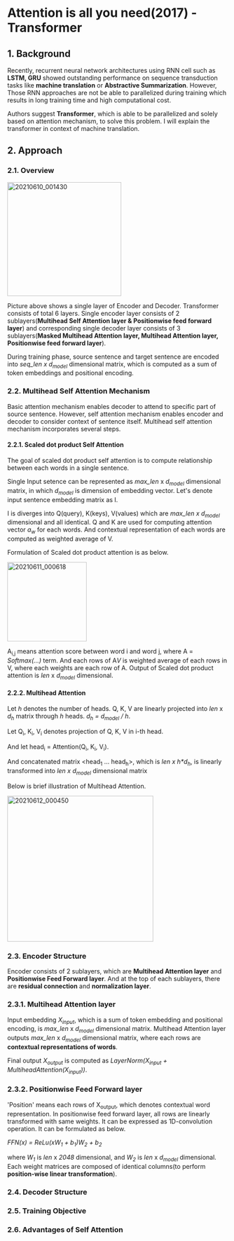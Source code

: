 # Attention is all you need(2017) - Transformer
## 1. Background
  Recently, recurrent neural network architectures using RNN cell such as **LSTM, GRU** showed outstanding performance on sequence transduction tasks like **machine translation** or **Abstractive Summarization**.
  However, Those RNN approaches are not be able to parallelized during training which results in long training time and high computational cost.

  Authors suggest **Transformer**, which is able to be parallelized and solely based on attention mechanism, to solve this problem. I will explain the transformer in context of machine translation.

## 2. Approach
### 2.1. Overview
<img width="260" alt="20210610_001430" src="https://user-images.githubusercontent.com/70640345/121381752-f34f7600-c980-11eb-847a-dfad6a406195.png">

  Picture above shows a single layer of Encoder and Decoder. Transformer consists of total 6 layers. Single encoder layer consists of 2 sublayers(**Multihead Self Attention layer & Positionwise feed forward layer**) and corresponding single decoder layer consists of 3 sublayers(**Masked Multihead Attention layer, Multihead Attention layer, Positionwise feed forward layer**).

  During training phase, source sentence and target sentence are encoded into *seq_len x d<sub>model</sub>* dimensional matrix, which is computed as a sum of token embeddings and positional encoding. 

### 2.2. Multihead Self Attention Mechanism
Basic attention mechanism enables decoder to attend to specific part of source sentence. However, self attention mechanism enables encoder and decoder to consider context of sentence itself. Multihead self attention mechanism incorporates several steps.

#### 2.2.1. Scaled dot product Self Attention
The goal of scaled dot product self attention is to compute relationship between each words in a single sentence. 

Single Input setence can be represented as *max_len* x *d<sub>model</sub>* dimensional matrix, in which *d<sub>model</sub>* is dimension of embedding vector.
Let's denote input sentence embedding matrix as I. 

I is diverges into Q(query), K(keys), V(values) which are *max_len x d<sub>model</sub>* dimensional and all identical. 
Q and K are used for computing attention vector *a<sub>w</sub>* for each words. And contextual representation of each words are computed as weighted average of V.

Formulation of Scaled dot product attention is as below.

<img width="181" alt="20210611_000618" src="https://user-images.githubusercontent.com/70640345/121549583-f44bda80-ca48-11eb-9263-9dbea6ecb0f7.png">

A<sub>i,j</sub> means attention score between word i and word j, where A = *Softmax(...)* term.
And each rows of A*V* is weighted average of each rows in V, where each weights are each row of A. Output of Scaled dot product attention is *len* x *d<sub>model</sub>* dimensional.

#### 2.2.2. Multihead Attention
Let *h* denotes the number of heads.
Q, K, V are linearly projected into *len* x *d<sub>h</sub>* matrix through *h* heads. *d<sub>h</sub> = d<sub>model</sub> / h*.

Let Q<sub>i</sub>, K<sub>i</sub>, V<sub>i</sub> denotes projection of Q, K, V in i-th head. 

And let head<sub>i</sub> = Attention(Q<sub>i</sub>, K<sub>i</sub>, V<sub>i</sub>).

And concatenated matrix <head<sub>1</sub> ... head<sub>h</sub>>, which is <i>len x h*d<sub>h</sub></i>, is linearly transformed into *len x d<sub>model</sub>* dimensional matrix

Below is brief illustration of Multihead Attention.

<img width="333" alt="20210612_000450" src="https://user-images.githubusercontent.com/70640345/121707774-e1e9a380-cb11-11eb-9497-5b68884c9fe4.png">




### 2.3. Encoder Structure
Encoder consists of 2 sublayers, which are **Multihead Attention layer** and **Positionwise Feed Forward layer**. And at the top of each sublayers, there are **residual connection** and **normalization layer**.

### 2.3.1. Multihead Attention layer
Input embedding *X<sub>input</sub>*, which is a sum of token embedding and positional encoding, is *max_len* x *d<sub>model</sub>* dimensional matrix.
Multihead Attention layer outputs *max_len* x *d<sub>model</sub>* dimensional matrix, where each rows are **contextual representations of words**.

Final output *X<sub>output</sub>* is computed as *LayerNorm(X<sub>input</sub> + MultiheadAttention(X<sub>input</sub>))*.

### 2.3.2. Positionwise Feed Forward layer
'Position' means each rows of X<sub>output</sub>, which denotes contextual word representation. In positionwise feed forward layer, all rows are linearly transformed with same weights. It can be expressed as 1D-convolution operation. It can be formulated as below.  

*FFN(x) = ReLu(xW<sub>1</sub> + b<sub>1</sub>)W<sub>2</sub> + b<sub>2</sub>*

where *W<sub>1</sub>* is *len* x *2048* dimensional, and *W<sub>2</sub>* is *len* x *d<sub>model</sub>* dimensional.
Each weight matrices are composed of identical columns(to perform **position-wise linear transformation**).  



### 2.4. Decoder Structure

### 2.5. Training Objective

### 2.6. Advantages of Self Attention
